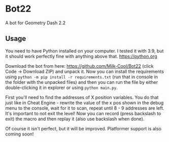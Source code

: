 # Bot22
A bot for Geometry Dash 2.2

## Usage
You need to have Python installed on your computer. I tested it with 3.9, but it should work perfectly fine with anything above that. https://python.org

Download the bot from here: https://github.com/Milk-Cool/Bot22 (click Code -> Download ZIP) and unpack it. Now you can install the requirements using `python -m pip install -r requirements.txt` (run that in console in the folder with the unpacked files) and then you can run the file by either double-clicking it in explorer or using `python main.py`.

First you'll need to find the addresses of X position variables. You do that just like in Cheat Engine - rewrite the value of the x pos shown in the debug menu to the console, wait for it to scan, repeat until 8 - 9 addresses are left. It's important to not exit the level! Now you can record (press backslash to exit) the macro and then replay it (also use backslash when done).

Of course it isn't perfect, but it will be improved. Platformer support is also coming soon!